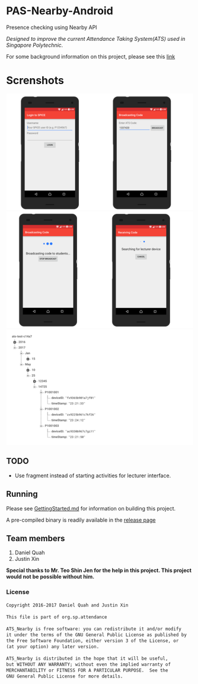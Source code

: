 # PAS-Nearby-Android

Presence checking using Nearby API

*Designed to improve the current Attendance Taking System(ATS) used in Singapore Polytechnic.*

For some background information on this project, please see this [link](https://asdfdev.github.io/background.html)

# Screnshots
![](assets/images/screenshot.png)
![](assets/images/receive-broadcast.png)
![](assets/images/database_layout.gif)

TODO
------------
- Use fragment instead of starting activities for lecturer interface. 


Running
------------
Please see [GettingStarted.md](GettingStarted.md) for information on building this project. 


A pre-compiled binary is readily available in the [release page](https://github.com/ASDFDev/PAS-Nearby-Android/releases)


Team members
------------
1. Daniel Quah
1. Justin Xin

**Special thanks to Mr. Teo Shin Jen for the help in this project. This project would not be possible without him.**


### License
```
Copyright 2016-2017 Daniel Quah and Justin Xin

This file is part of org.sp.attendance
 
ATS_Nearby is free software: you can redistribute it and/or modify
it under the terms of the GNU General Public License as published by
the Free Software Foundation, either version 3 of the License, or
(at your option) any later version.
 
ATS_Nearby is distributed in the hope that it will be useful,
but WITHOUT ANY WARRANTY; without even the implied warranty of
MERCHANTABILITY or FITNESS FOR A PARTICULAR PURPOSE.  See the
GNU General Public License for more details.

```
